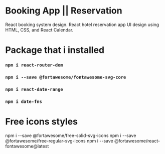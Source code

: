# Booking App || Reservation

React booking system design. React hotel reservation app UI design using HTML, CSS, and React Calendar.

# Package that i installed

### `npm i react-router-dom`

### `npm i --save @fortawesome/fontawesome-svg-core`

### `npm i react-date-range`

### `npm i date-fns`

# Free icons styles

npm i --save @fortawesome/free-solid-svg-icons
npm i --save @fortawesome/free-regular-svg-icons
npm i --save @fortawesome/react-fontawesome@latest
